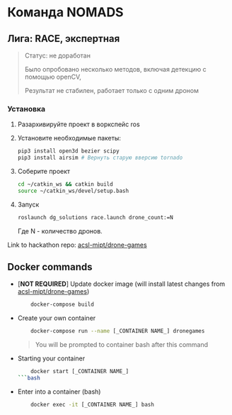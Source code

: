 # Команда NOMADS

## Лига: RACE, экспертная

> Статус: не доработан
>
> Было опробовано несколько методов, включая детекцию с помощью openCV,
>
> Результат не стабилен, работает только с одним дроном

### Установка

1. Разархивируйте проект в воркспейс ros

2. Установите необходимые пакеты:

    ```bash
    pip3 install open3d bezier scipy
    pip3 install airsim # Вернуть старую вверсию tornado
    ```

3. Соберите проект

    ```bash
    cd ~/catkin_ws && catkin build
    source ~/catkin_ws/devel/setup.bash
    ```

4. Запуск

    ```bash
    roslaunch dg_solutions race.launch drone_count:=N
    ```

    Где N - количество дронов.

Link to hackathon repo: [acsl-mipt/drone-games](https://github.com/acsl-mipt/drone-games.git)

## Docker commands

+ [__NOT REQUIRED__] Update docker image (will install latest changes from [acsl-mipt/drone-games](https://github.com/acsl-mipt/drone-games.git))

    ```bash
        docker-compose build
    ```

+ Create your own container

    ```bash
        docker-compose run --name [_CONTAINER NAME_] dronegames
    ```

    > You will be prompted to container bash after this command

+ Starting your container

    ```bash
        docker start [_CONTAINER NAME_]
    ```bash

+ Enter into a container (bash)

    ```bash
        docker exec -it [_CONTAINER NAME_] bash
    ```
